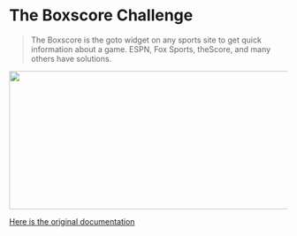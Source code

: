 # The Boxscore Challenge
> The Boxscore is the goto widget on any sports site to get quick information about a game.  ESPN, Fox Sports, theScore, and many others have solutions.

<p align="center">
  <img height="250" width="550" src="https://github.com/vinnyA3/fullstack-challenge/blob/master/screenshots/fullstack.png?raw=true">
</p>

[Here is the original documentation](https://chumley.barstoolsports.com/wp-content/uploads/2018/12/21/boxscore.png)

